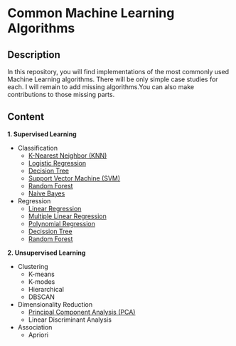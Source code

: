 # Common Machine Learning Algorithms
## Description
In this repository, you will find implementations of the most commonly used Machine Learning algorithms. There will be only simple case studies for each. I will remain to add missing algorithms.You can also make contributions to those missing parts.

## Content

**1. Supervised Learning**
   - Classification
     - [K-Nearest Neighbor (KNN)](/KNN)
     - [Logistic Regression](/Logistic%20Regression)
     - [Decision Tree](/Decision%20Tree%20-%20Classification)
     - [Support Vector Machine (SVM)](/SVC)
     - [Random Forest](/Random%20Forest%20-%20Classification)
     - [Naive Bayes](/Naive%20Bayes)
   - Regression
     - [Linear Regression](/Linear%20Regression)
     - [Multiple Linear Regression](/Multiple%20Linear%20Regression)
     - [Polynomial Regression](/Polynomial%20Regression)
     - [Decission Tree](/Decision%20Tree%20-%20Regression)
     - [Random Forest](/Random%20Forest%20-%20Regression)
     
**2. Unsupervised Learning**
   - Clustering
     - K-means
     - K-modes
     - Hierarchical
     - DBSCAN
   - Dimensionality Reduction
     - [Principal Component Analysis (PCA)](/PCA)
     - Linear Discriminant Analysis
   - Association
     - Apriori
